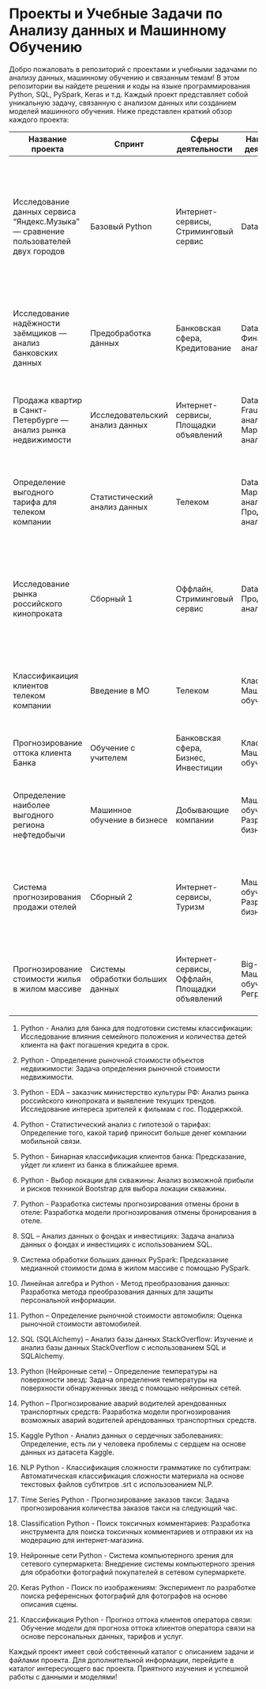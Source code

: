 # Проекты и Учебные Задачи по Анализу данных и Машинному Обучению
Добро пожаловать в репозиторий с проектами и учебными задачами по анализу данных, машинному обучению и связанным темам! В этом репозитории вы найдете решения и коды на языке программирования Python, SQL, PySpark, Keras и т.д. Каждый проект представляет собой уникальную задачу, связанную с анализом данных или созданием моделей машинного обучения. Ниже представлен краткий обзор каждого проекта:






| Название проекта                                   | Спринт               | Сферы деятельности                        | Направление деятельности                 | Навыки и инструменты           | Задачи проекта                                                                                                              | Описание проекта                                                                                                                                      |
|---------------------------------------------------|---------------------|------------------------------------------|-----------------------------------------|-----------------------------------|------------------------------------------------------------------------------------------------------------------------------|-------------------------------------------------------------------------------------------------------------------------------------------------------|
| Исследование данных сервиса “Яндекс.Музыка” — сравнение пользователей двух городов      | Базовый Python      | Интернет-сервисы, Стриминговый сервис    | Data Analyst                            | Pandas, Python                    | На реальных данных Яндекс.Музыки c помощью библиотеки Pandas и её возможностей проверить данные и сравнить поведение пользователей двух столиц — Москвы и Санкт-Петербурга | Сравнение поведения пользователей двух столиц с использованием данных Яндекс.Музыки.                                                               |
| Исследование надёжности заёмщиков — анализ банковских данных                 | Предобработка данных| Банковская сфера, Кредитование          | Data Analyst, Финансовый аналитик      | Pandas, Python, предобработка данных | Исследовать влияние семейного положения и количества детей клиента на факт возврата кредита в срок                         | Анализ возврата кредитов в срок в зависимости от семейного положения и наличия детей.                                                               |
| Продажа квартир в Санкт-Петербурге — анализ рынка недвижимости               | Исследовательский анализ данных| Интернет-сервисы, Площадки объявлений   | Data Analyst, Fraud-аналитик, Маркетинг-аналитик | Matplotlib, Pandas, Python          | Определить рыночную стоимость объектов недвижимости и типичные параметры квартир                                           | Анализ рынка недвижимости в Санкт-Петербурге, определение стоимости и параметров квартир.                                                        |
| Определение выгодного тарифа для телеком компании                   | Статистический анализ данных| Телеком                                  | Data Analyst, Маркетинг-аналитик, Продуктовый аналитик | Matplotlib, NumPy, Pandas, Python, SciPy, описательная статистика, проверка статистических гипотез | Проанализировать поведение клиентов оператора сотовой связи и определить оптимальный тариф                             | Определение наиболее выгодного тарифа для клиентов оператора сотовой связи.                                                                         |
| Исследование рынка российского кинопроката                | Сборный 1            | Оффлайн, Стриминговый сервис            | Data Analyst, Продуктовый аналитик      | Matplotlib, Pandas, Python          | Изучить рынок российского кинопроката и выявить текущие тренды. Сделать анализ интересности фильмов, получивших государственную поддержку       | Анализ рынка кинопроката, определение интересности фильмов с государственной поддержкой.                                                         |
| Классификаиция клиентов телеком компании              | Введение в МО        | Телеком                                  | Классификация, Машинное обучение       | Matplotlib, Pandas, Python, Scikit-learn  | Построить систему классификации клиентов для предложения оптимального тарифа                                               | Классификация клиентов для предложения оптимального тарифа в телеком компании.                                                                       |
| Прогнозирование оттока клиента Банка               | Обучение с учителем   | Банковская сфера, Бизнес, Инвестиции    | Классификация, Машинное обучение       | Matplotlib, Pandas, Scikit-learn     | Прогнозировать, уйдёт ли клиент из банка в ближайшее время или нет                                                      | Прогнозирование оттока клиентов банка на основе исторических данных.                                                                                  |
| Определение наиболее выгодного региона нефтедобычи         | Машинное обучение в бизнесе| Добывающие компании                     | Машинное обучение, Разработка бизнес-модели | Pandas, Scikit-learn, бутстреп     | Выбрать район добычи нефти, приносящий наибольшую прибыль                                                          | Определение оптимального региона для добычи нефти на основе геологических данных.                                                                 |
| Система прогнозирования продажи отелей            | Сборный 2            | Интернет-сервисы, Туризм                 | Машинное обучение, Разработка бизнес-модели | Matplotlib, NumPy, Pandas, Python, Scikit-learn, исследовательский анализ данных   | Прогнозировать, какие клиенты откажутся от бронирования отелей                                                          | Разработка системы прогнозирования отказов от бронирования отелей с использованием машинного обучения.                                           |
| Прогнозирование стоимости жилья в жилом массиве        | Системы обработки больших данных| Интернет-сервисы, Оффлайн, Площадки объявлений | Big-Data, Машинное обучение, Регрессия   | Pandas, Python, Spark             | Определить медианную стоимость квартиры в жилом массиве                                                              | Прогнозирование стоимости жилья в жилом массиве на основе данных и машинного обучения.                                                              |





















1. Python - Анализ для банка для подготовки системы классификации:
Исследование влияния семейного положения и количества детей клиента на факт погашения кредита в срок.

2. Python - Определение рыночной стоимости объектов недвижимости:
Задача определения рыночной стоимости недвижимости.

3. Python - EDA – заказчик министерство культуры РФ:
Анализ рынка российского кинопроката и выявление текущих трендов. Исследование интереса зрителей к фильмам с гос. Поддержкой.

4. Python - Статистический анализ с гипотезой о тарифах:
Определение того, какой тариф приносит больше денег компании мобильной связи.

5. Python - Бинарная классификация клиентов банка:
Предсказание, уйдет ли клиент из банка в ближайшее время.

6. Python - Выбор локации для скважины:
Анализ возможной прибыли и рисков техникой Bootstrap для выбора локации скважины.

7. Python - Разработка системы прогнозирования отмены брони в отеле:
Разработка модели прогнозирования отмены бронирования в отеле.

8. SQL – Анализ данных о фондах и инвестициях:
Задача анализа данных о фондах и инвестициях с использованием SQL.

9. Система обработки больших данных PySpark:
Предсказание медианной стоимости дома в жилом массиве с помощью PySpark.

10. Линейная алгебра и Python - Метод преобразования данных:
Разработка метода преобразования данных для защиты персональной информации.

11. Python – Определение рыночной стоимости автомобиля:
Оценка рыночной стоимости автомобилей.

12. SQL (SQLAlchemy) – Анализ базы данных StackOverflow:
Изучение и анализ базы данных StackOverflow с использованием SQL и SQLAlchemy.

13. Python (Нейронные сети) – Определение температуры на поверхности звезд:
Задача определения температуры на поверхности обнаруженных звезд с помощью нейронных сетей.

14. Python – Прогнозирование аварий водителей арендованных транспортных средств:
Разработка модели прогнозирования возможных аварий водителей арендованных транспортных средств.

15. Kaggle Python - Анализ данных о сердечных заболеваниях:
Определение, есть ли у человека проблемы с сердцем на основе данных из датасета Kaggle.

16. NLP Python - Классификация сложности грамматике по субтитрам:
Автоматическая классификация сложности материала на основе текстовых файлов субтитров .srt с использованием NLP.

17. Time Series Python - Прогнозирование заказов такси:
Задача прогнозирования количества заказов такси на следующий час.

18. Classification Python - Поиск токсичных комментариев:
Разработка инструмента для поиска токсичных комментариев и отправки их на модерацию для интернет-магазина.

19. Нейронные сети Python - Система компьютерного зрения для сетевого супермаркета:
Внедрение системы компьютерного зрения для обработки фотографий покупателей в сетевом супермаркете.

20. Keras Python - Поиск по изображениям:
Эксперимент по разработке поиска референсных фотографий для фотографов на основе описания сцены.

21. Классификация Python - Прогноз оттока клиентов оператора связи:
Обучение модели для прогноза оттока клиентов оператора связи на основе персональных данных, тарифов и услуг.

Каждый проект имеет свой собственный каталог с описанием задачи и файлами проекта. Для дополнительной информации, перейдите в каталог интересующего вас проекта. Приятного изучения и успешной работы с данными и моделями!
